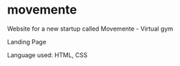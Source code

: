 # movemente

Website for a new startup called Movemente - Virtual gym

Landing Page

Language used: HTML, CSS
